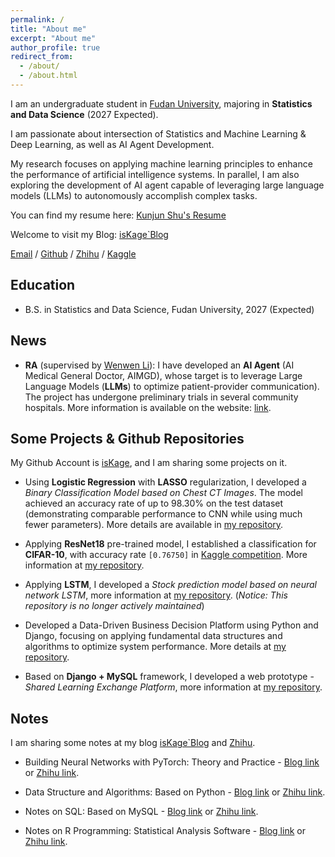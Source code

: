 ```yaml
---
permalink: /
title: "About me"
excerpt: "About me"
author_profile: true
redirect_from: 
  - /about/
  - /about.html
---
```


I am an undergraduate student in [Fudan University](https://www.fudan.edu.cn/en/), 
majoring in **Statistics and Data Science** (2027 Expected).

I am passionate about intersection of Statistics and Machine Learning & Deep Learning, as well as AI Agent Development.

My research focuses on applying machine learning principles to enhance the performance of artificial intelligence systems. In parallel, I am also exploring the development of AI agent capable of leveraging large language models (LLMs) to autonomously accomplish complex tasks.

You can find my resume here: [Kunjun Shu's Resume](assets/resume.pdf)

Welcome to visit my Blog: [isKage`Blog](https://blog.iskage.online/)

[Email](mailto:22307130118@m.fudan.edu.cn) / [Github](https://github.com/isKage/) / [Zhihu](https://www.zhihu.com/people/iskage) / [Kaggle](https://www.kaggle.com/iskage)

## Education

- B.S. in Statistics and Data Science, Fudan University, 2027 (Expected)


## News

- **RA** (supervised by [Wenwen Li](https://www.fdsm.fudan.edu.cn/en/teacher-info.html?UID=012132)): I have developed an **AI Agent** (AI Medical General Doctor, AIMGD), whose target is to leverage Large Language Models (**LLMs**) to optimize patient-provider communication). The project has undergone preliminary trials in several community hospitals. More information is available on the website: [link](https://aimgd.online/).

## Some Projects & Github Repositories

My Github Account is [isKage](https://github.com/isKage/), and I am sharing some projects on it.

- Using **Logistic Regression** with **LASSO** regularization, I developed a *Binary Classification Model based on Chest CT Images*. The model achieved an accuracy rate of up to 98.30% on the test dataset (demonstrating comparable performance to CNN while using much fewer parameters). More details are available in [my repository](https://github.com/isKage/r-course-pj).

- Applying **ResNet18** pre-trained model, I established a classification for **CIFAR-10**, with accuracy rate `[0.76750]` in [Kaggle competition](https://www.kaggle.com/competitions/cifar-10/). More information at [my repository](https://github.com/isKage/cifar10-classification).

- Applying **LSTM**, I developed a *Stock prediction model based on neural network LSTM*, more information at [my repository](https://github.com/isKage/rnn-quant). (*Notice: This repository is no longer actively maintained*)

- Developed a Data-Driven Business Decision Platform using Python and Django, focusing on applying fundamental data structures and algorithms to optimize system performance. More details at [my repository](https://github.com/isKage/bidms-dsa-pj).

- Based on **Django + MySQL** framework, I developed a web prototype - *Shared Learning Exchange Platform*, more information at [my repository](https://github.com/isKage/mis).

## Notes

I am sharing some notes at my blog [isKage`Blog](https://blog.iskage.online/) and [Zhihu](https://www.zhihu.com/people/iskage).

- Building Neural Networks with PyTorch: Theory and Practice - [Blog link](https://blog.iskage.online/categories/%E6%B7%B1%E5%BA%A6%E5%AD%A6%E4%B9%A0-Pytorch-%E5%AE%8C%E6%95%B4%E6%95%99%E7%A8%8B/) or [Zhihu link](https://www.zhihu.com/column/c_1864780737208799232).

- Data Structure and Algorithms: Based on Python - [Blog link](https://blog.iskage.online/categories/%E6%95%B0%E6%8D%AE%E7%BB%93%E6%9E%84%E4%B8%8E%E7%AE%97%E6%B3%95/) or [Zhihu link](https://zhuanlan.zhihu.com/column/c_1876599117028925442).

- Notes on SQL: Based on MySQL - [Blog link](https://blog.iskage.online/categories/MySQL/) or [Zhihu link](https://www.zhihu.com/column/c_1864781236800720896).

- Notes on R Programming: Statistical Analysis Software - [Blog link](https://blog.iskage.online/categories/R-%E8%AF%AD%E8%A8%80/) or [Zhihu link](https://www.zhihu.com/column/c_1876311813261488128).
